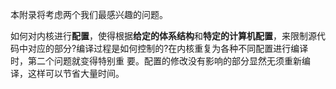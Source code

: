本附录将考虑两个我们最感兴趣的问题。

如何对内核进行**配置**，使得根据**给定的体系结构**和**特定的计算机配置**，来限制源代码中对应的部分?编译过程是如何控制的?在内核重复为各种不同配置进行编译时，第二个问题就变得特别重 要。配置的修改没有影响的部分显然无须重新编译，这样可以节省大量时间。